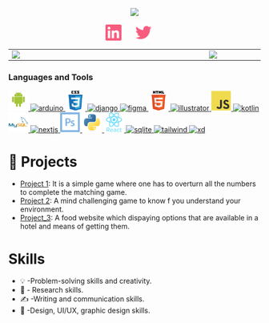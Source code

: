 

<!--
**njorogewambuielizabeth/njorogewambuielizabeth** is a ✨ _special_ ✨ repository because its `README.md` (this file) appears on your GitHub profile.


<a target="blank" href="https://profile-counter.glitch.me/Elizabeth-Njoroge/count.svg"><p align="center">View Count<br><br> <img src="https://profile-counter.glitch.me/Elizabeth-Njoroge/count.svg" /></a>
<h3 align="center">
<img src="https://github.com/rajput2107/rajput2107/blob/master/Assets/Handshake.gif" width="50px">
Welcome to Elizabeth Njoroge's profile!
<img src="https://media.giphy.com/media/hvRJCLFzcasrR4ia7z/giphy.gif" width="28">
</h3>

<!--Gif-->
<p align="center">
<a href="https://github.com/DenverCoder1/readme-typing-svg"><img src="https://readme-typing-svg.herokuapp.com?lines=Helloo+there%2C+I+am+Elizabeth-Njoroge;A+software+Developer+based+in+Nairobi;Community+lover+and+open+source;Hit+me+up%2C+I'd+love+to+work+with+you&font=Fira%20Code&center=true&width=480&height=45&color=36BCF7FF&vCenter=true&size=22"></a>
</p>

<!--Socials-->
<p align="center">
<a href="https://www.linkedin.com/in/elizabeth-njoroge/"><img width="32px" alt="LinkedIn" title="Let's connect on LinkedIn" src="https://github.com/Chemutaiselim/svg/blob/main/linkedin.svg"/></a> &#8287;&#8287;&#8287;&#8287;&#8287;
<a href="https://twitter.com/Elizah_Wambui"><img width="32px" alt="Twitter" title="Let's talk more on Twitter" src="https://github.com/Chemutaiselim/svg/blob/main/twitter.svg"/></a>
&#8287;&#8287;&#8287;&#8287;&#8287;
</p>

<table>
<tr>
<td><img width="380px" align="left" src="https://github-readme-stats.vercel.app/api?username=njorogewambuielizabeth&show_icons=true&count_private=true&include_all_commits&theme=tokyonight"/></td>
<td><img width="400px" align="left" src="https://github-readme-stats.vercel.app/api/top-langs/?username=njorogewambuielizabeth&langs_count=8&layout=compact&theme=tokyonight&hide=html,css,ejs,php,C,vue,hack,typescript,jupyter%20notebook,python,shell,c%2B%2B"/></td>
</tr>
</table>



<p align="left">
</p>

<h3 align="left">Languages and Tools</h3>
<p align="left"> <a href="https://developer.android.com" target="_blank" rel="noreferrer"> <img src="https://raw.githubusercontent.com/devicons/devicon/master/icons/android/android-original-wordmark.svg" alt="android" width="40" height="40"/> </a> <a href="https://www.arduino.cc/" target="_blank" rel="noreferrer">
  <img src="https://cdn.worldvectorlogo.com/logos/arduino-1.svg" alt="arduino" width="40" height="40"/> </a> <a href="https://www.w3schools.com/css/" target="_blank" rel="noreferrer"> <img src="https://raw.githubusercontent.com/devicons/devicon/master/icons/css3/css3-original-wordmark.svg" alt="css3" width="40" height="40"/> </a> <a href="https://www.djangoproject.com/" target="_blank" rel="noreferrer">
    <img src="https://cdn.worldvectorlogo.com/logos/django.svg" alt="django" width="40" height="40"/> </a> <a href="https://www.figma.com/" target="_blank" rel="noreferrer"> <img src="https://www.vectorlogo.zone/logos/figma/figma-icon.svg" alt="figma" width="40" height="40"/> </a> <a href="https://www.w3.org/html/" target="_blank" rel="noreferrer">
      <img src="https://raw.githubusercontent.com/devicons/devicon/master/icons/html5/html5-original-wordmark.svg" alt="html5" width="40" height="40"/> </a> <a href="https://www.adobe.com/in/products/illustrator.html" target="_blank" rel="noreferrer"> <img src="https://www.vectorlogo.zone/logos/adobe_illustrator/adobe_illustrator-icon.svg" alt="illustrator" width="40" height="40"/> </a> <a href="https://developer.mozilla.org/en-US/docs/Web/JavaScript" target="_blank" rel="noreferrer"> <img src="https://raw.githubusercontent.com/devicons/devicon/master/icons/javascript/javascript-original.svg" alt="javascript" width="40" height="40"/> </a> <a href="https://kotlinlang.org" target="_blank" rel="noreferrer"> <img src="https://www.vectorlogo.zone/logos/kotlinlang/kotlinlang-icon.svg" alt="kotlin" width="40" height="40"/> </a> <a href="https://www.mysql.com/" target="_blank" rel="noreferrer"> <img src="https://raw.githubusercontent.com/devicons/devicon/master/icons/mysql/mysql-original-wordmark.svg" alt="mysql" width="40" height="40"/> </a> <a href="https://nextjs.org/" target="_blank" rel="noreferrer"> <img src="https://cdn.worldvectorlogo.com/logos/nextjs-2.svg" alt="nextjs" width="40" height="40"/> </a> <a href="https://www.photoshop.com/en" target="_blank" rel="noreferrer"> <img src="https://raw.githubusercontent.com/devicons/devicon/master/icons/photoshop/photoshop-line.svg" alt="photoshop" width="40" height="40"/> </a> <a href="https://www.python.org" target="_blank" rel="noreferrer"> <img src="https://raw.githubusercontent.com/devicons/devicon/master/icons/python/python-original.svg" alt="python" width="40" height="40"/> </a> <a href="https://reactjs.org/" target="_blank" rel="noreferrer"> <img src="https://raw.githubusercontent.com/devicons/devicon/master/icons/react/react-original-wordmark.svg" alt="react" width="40" height="40"/> </a> <a href="https://www.sqlite.org/" target="_blank" rel="noreferrer"> <img src="https://www.vectorlogo.zone/logos/sqlite/sqlite-icon.svg" alt="sqlite" width="40" height="40"/> </a> <a href="https://tailwindcss.com/" target="_blank" rel="noreferrer"> <img src="https://www.vectorlogo.zone/logos/tailwindcss/tailwindcss-icon.svg" alt="tailwind" width="40" height="40"/> </a> <a href="https://www.adobe.com/products/xd.html" target="_blank" rel="noreferrer"> <img src="https://cdn.worldvectorlogo.com/logos/adobe-xd.svg" alt="xd" width="40" height="40"/> </a> </p>




# :rocket: Projects

- [Project 1](https://github.com/njorogewambuielizabeth/memory_game.git): It is a simple game where one has to overturn all the numbers to complete the matching game.
- [Project 2](https://github.com/njorogewambuielizabeth/my_Quiz_game.git): A mind challenging game to know f you understand your environment.
- [Project_3](https://github.com/njorogewambuielizabeth/my-food-website.git): A food website which dispaying options that are available in a hotel and means of getting them. 

# <span color="color:blue">Skills</span>
- :bulb: -Problem-solving skills and creativity.
- :microscope: - Research skills.
- :writing_hand: -Writing  and communication skills.
- :art: -Design, UI/UX, graphic design skills.
